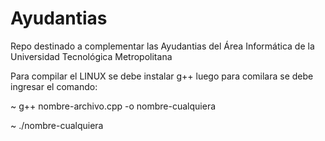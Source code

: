 # Ayudantias
Repo destinado a complementar las Ayudantias del Área Informática de la Universidad Tecnológica Metropolitana

Para compilar el LINUX se debe instalar g++
luego para comilara se debe ingresar el comando:

~ g++ nombre-archivo.cpp -o nombre-cualquiera

~ ./nombre-cualquiera


